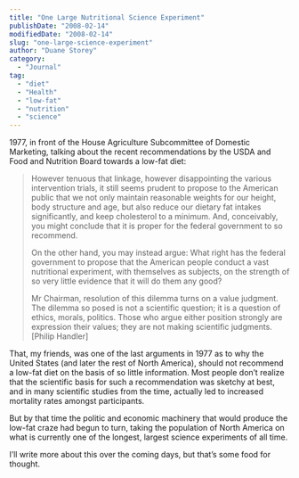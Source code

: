 ```yaml
---
title: "One Large Nutritional Science Experiment"
publishDate: "2008-02-14"
modifiedDate: "2008-02-14"
slug: "one-large-science-experiment"
author: "Duane Storey"
category:
  - "Journal"
tag:
  - "diet"
  - "Health"
  - "low-fat"
  - "nutrition"
  - "science"
---
```


1977, in front of the House Agriculture Subcommittee of Domestic Marketing, talking about the recent recommendations by the USDA and Food and Nutrition Board towards a low-fat diet:

> However tenuous that linkage, however disappointing the various intervention trials, it still seems prudent to propose to the American public that we not only maintain reasonable weights for our height, body structure and age, but also reduce our dietary fat intakes significantly, and keep cholesterol to a minimum. And, conceivably, you might conclude that it is proper for the federal government to so recommend.
> 
> On the other hand, you may instead argue: What right has the federal government to propose that the American people conduct a vast nutritional experiment, with themselves as subjects, on the strength of so very little evidence that it will do them any good?
> 
> Mr Chairman, resolution of this dilemma turns on a value judgment. The dilemma so posed is not a scientific question; it is a question of ethics, morals, politics. Those who argue either position strongly are expression their values; they are not making scientific judgments. \[Philip Handler\]

That, my friends, was one of the last arguments in 1977 as to why the United States (and later the rest of North America), should not recommend a low-fat diet on the basis of so little information. Most people don’t realize that the scientific basis for such a recommendation was sketchy at best, and in many scientific studies from the time, actually led to increased mortality rates amongst participants.

But by that time the politic and economic machinery that would produce the low-fat craze had begun to turn, taking the population of North America on what is currently one of the longest, largest science experiments of all time.

I’ll write more about this over the coming days, but that’s some food for thought.